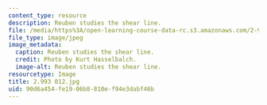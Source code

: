 ```yaml
---
content_type: resource
description: Reuben studies the shear line.
file: /media/https%3A/open-learning-course-data-rc.s3.amazonaws.com/2-993-special-topics-in-mechanical-engineering-the-art-and-science-of-boat-design-january-iap-2007/90d6a454fe1906b8810ef94e3dabf46b_2993012.jpg
file_type: image/jpeg
image_metadata:
  caption: Reuben studies the shear line.
  credit: Photo by Kurt Hasselbalch.
  image-alt: Reuben studies the shear line.
resourcetype: Image
title: 2.993 012.jpg
uid: 90d6a454-fe19-06b8-810e-f94e3dabf46b
---
```

